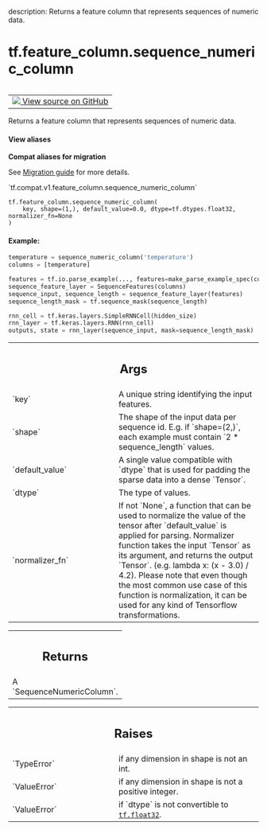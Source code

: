 description: Returns a feature column that represents sequences of numeric data.

<div itemscope itemtype="http://developers.google.com/ReferenceObject">
<meta itemprop="name" content="tf.feature_column.sequence_numeric_column" />
<meta itemprop="path" content="Stable" />
</div>

# tf.feature_column.sequence_numeric_column

<!-- Insert buttons and diff -->

<table class="tfo-notebook-buttons tfo-api nocontent" align="left">
<td>
  <a target="_blank" href="https://github.com/tensorflow/tensorflow/blob/r2.2/tensorflow/python/feature_column/sequence_feature_column.py#L427-L487">
    <img src="https://www.tensorflow.org/images/GitHub-Mark-32px.png" />
    View source on GitHub
  </a>
</td>
</table>



Returns a feature column that represents sequences of numeric data.

<section class="expandable">
  <h4 class="showalways">View aliases</h4>
  <p>
<b>Compat aliases for migration</b>
<p>See
<a href="https://www.tensorflow.org/guide/migrate">Migration guide</a> for
more details.</p>
<p>`tf.compat.v1.feature_column.sequence_numeric_column`</p>
</p>
</section>

<pre class="devsite-click-to-copy prettyprint lang-py tfo-signature-link">
<code>tf.feature_column.sequence_numeric_column(
    key, shape=(1,), default_value=0.0, dtype=tf.dtypes.float32, normalizer_fn=None
)
</code></pre>



<!-- Placeholder for "Used in" -->


#### Example:



```python
temperature = sequence_numeric_column('temperature')
columns = [temperature]

features = tf.io.parse_example(..., features=make_parse_example_spec(columns))
sequence_feature_layer = SequenceFeatures(columns)
sequence_input, sequence_length = sequence_feature_layer(features)
sequence_length_mask = tf.sequence_mask(sequence_length)

rnn_cell = tf.keras.layers.SimpleRNNCell(hidden_size)
rnn_layer = tf.keras.layers.RNN(rnn_cell)
outputs, state = rnn_layer(sequence_input, mask=sequence_length_mask)
```

<!-- Tabular view -->
 <table class="responsive fixed orange">
<colgroup><col width="214px"><col></colgroup>
<tr><th colspan="2"><h2 class="add-link">Args</h2></th></tr>

<tr>
<td>
`key`
</td>
<td>
A unique string identifying the input features.
</td>
</tr><tr>
<td>
`shape`
</td>
<td>
The shape of the input data per sequence id. E.g. if `shape=(2,)`,
each example must contain `2 * sequence_length` values.
</td>
</tr><tr>
<td>
`default_value`
</td>
<td>
A single value compatible with `dtype` that is used for
padding the sparse data into a dense `Tensor`.
</td>
</tr><tr>
<td>
`dtype`
</td>
<td>
The type of values.
</td>
</tr><tr>
<td>
`normalizer_fn`
</td>
<td>
If not `None`, a function that can be used to normalize the
value of the tensor after `default_value` is applied for parsing.
Normalizer function takes the input `Tensor` as its argument, and returns
the output `Tensor`. (e.g. lambda x: (x - 3.0) / 4.2). Please note that
even though the most common use case of this function is normalization, it
can be used for any kind of Tensorflow transformations.
</td>
</tr>
</table>



<!-- Tabular view -->
 <table class="responsive fixed orange">
<colgroup><col width="214px"><col></colgroup>
<tr><th colspan="2"><h2 class="add-link">Returns</h2></th></tr>
<tr class="alt">
<td colspan="2">
A `SequenceNumericColumn`.
</td>
</tr>

</table>



<!-- Tabular view -->
 <table class="responsive fixed orange">
<colgroup><col width="214px"><col></colgroup>
<tr><th colspan="2"><h2 class="add-link">Raises</h2></th></tr>

<tr>
<td>
`TypeError`
</td>
<td>
if any dimension in shape is not an int.
</td>
</tr><tr>
<td>
`ValueError`
</td>
<td>
if any dimension in shape is not a positive integer.
</td>
</tr><tr>
<td>
`ValueError`
</td>
<td>
if `dtype` is not convertible to <a href="../../tf.md#float32"><code>tf.float32</code></a>.
</td>
</tr>
</table>

